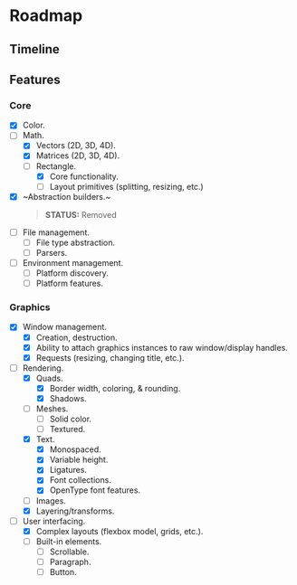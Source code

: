 


# Roadmap

## Timeline

## Features

### Core

- [X] Color.
- [ ] Math.
  - [X] Vectors (2D, 3D, 4D).
  - [X] Matrices (2D, 3D, 4D).
  - [ ] Rectangle.
    - [X] Core functionality.
    - [ ] Layout primitives (splitting, resizing, etc.)
- [X] ~Abstraction builders.~
  > **STATUS:** Removed
- [ ] File management.
  - [ ] File type abstraction.
  - [ ] Parsers.
- [ ] Environment management.
  - [ ] Platform discovery.
  - [ ] Platform features.

### Graphics

- [X] Window management.
  - [X] Creation, destruction.
  - [X] Ability to attach graphics instances to raw window/display handles.
  - [X] Requests (resizing, changing title, etc.).
- [ ] Rendering.
  - [X] Quads.
    - [X] Border width, coloring, & rounding.
    - [X] Shadows.
  - [ ] Meshes.
    - [ ] Solid color.
    - [ ] Textured.
  - [X] Text.
    - [X] Monospaced.
    - [X] Variable height.
    - [X] Ligatures.
    - [X] Font collections.
    - [X] OpenType font features.
  - [ ] Images.
  - [X] Layering/transforms.
- [ ] User interfacing.
  - [X] Complex layouts (flexbox model, grids, etc.).
  - [ ] Built-in elements.
    - [ ] Scrollable.
    - [ ] Paragraph.
    - [ ] Button.
